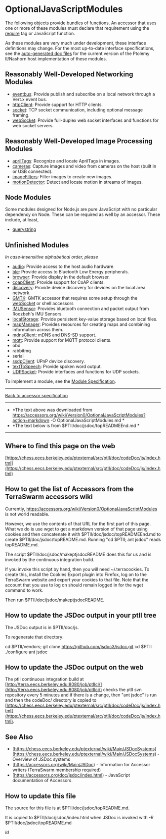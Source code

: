 
# OptionalJavaScriptModules

The following objects provide bundles of functions. An accessor that uses one or more of these modules must declare that requirement using the [require][1] tag or JavaScript function. 

As these modules are very much under development, these interface definitions may change. For the most up-to-date interface specifications, see the [auto-generated doc files][2] for the current version of the Ptolemy II/Nashorn host implementation of these modules. 



## Reasonably Well-Developed Networking Modules

*   [eventbus][3]: Provide publish and subscribe on a local network through a Vert.x event bus. 
*   [httpClient][4]: Provide support for HTTP clients. 
*   [socket][5]: TCP socket communication, including optional message framing. 
*   [webSocket][6]: Provide full-duplex web socket interfaces and functions for web socket servers. 



## Reasonably Well-Developed Image Processing Modules

*   [aprilTags][7]: Recognize and locate AprilTags in images. 
*   [cameras][8]: Capture images and video from cameras on the host (built in or USB connected). 
*   [imageFilters][9]: Filter images to create new images. 
*   [motionDetector][10]: Detect and locate motion in streams of images. 



## Node Modules

Some modules designed for Node.js are pure JavaScript with no particular dependency on Node. These can be required as well by an accessor. These include, at least, 

*   [querystring][11] 



## Unfinished Modules

*In case-insensitive alphabetical order, please* 

*   [audio][12]: Provide access to the host audio hardware. 
*   [ble][13]: Provide access to Bluetooth Low Energy peripherals. 
*   [browser][14]: Provide display in the default browser. 
*   [coapClient][15]: Provide support for CoAP clients. 
*   [discovery][16]: Provide device discovery for devices on the local area network. 
*   [GMTK][17]: GMTK accessor that requires some setup through the [webSocket][6] or shell accessors 
*   [IMUSensor][18]: Provides bluetooth connection and packet output from Roozbeh's IMU Sensors. 
*   [localStorage][19]: Provide persistent key-value storage based on local files. 
*   [mapManager][20]: Provides resources for creating maps and combining information across them. 
*   [mdnsClient][21]: mDNS and DNS-SD support. 
*   [mqtt][22]: Provide support for MQTT protocol clients. 
*   obd 
*   rabbitmq 
*   serial 
*   [ssdpClient][23]: UPnP device discovery. 
*   [textToSpeech][24]: Provide spoken word output. 
*   [UDPSocket][25]: Provide interfaces and functions for UDP sockets. 

To implement a module, see the [Module Specification][26]. 



* * *

[Back to accessor specification][27]

 [1]: https://accessors.org/wiki/Version0/Require
 [2]: https://chess.eecs.berkeley.edu/ptexternal/src/ptII/doc/codeDoc/js/index.html
 [3]: https://accessors.org/wiki/Version0/Eventbus
 [4]: https://accessors.org/wiki/Version0/HttpClient
 [5]: https://accessors.org/wiki/Version0/Socket
 [6]: https://accessors.org/wiki/Version0/WebSocket
 [7]: https://accessors.org/wiki/Version0/AprilTags
 [8]: https://accessors.org/wiki/Version0/Cameras
 [9]: https://accessors.org/wiki/Version0/ImageFilters
 [10]: https://accessors.org/wiki/Version0/MotionDetector
 [11]: https://nodejs.org/api/querystring.html
 [12]: https://accessors.org/wiki/Version0/Audio
 [13]: https://accessors.org/wiki/Version0/Ble
 [14]: https://accessors.org/wiki/Version0/Browser
 [15]: https://accessors.org/wiki/Version0/CoapClient
 [16]: https://accessors.org/wiki/Version0/Discovery
 [17]: https://accessors.org/wiki/Version0/GMTK
 [18]: https://accessors.org/wiki/Version0/IMUSensor
 [19]: https://accessors.org/wiki/Version0/LocalStorage
 [20]: https://accessors.org/wiki/Version0/MapManager?action=edit
 [21]: https://accessors.org/wiki/Version0/MdnsClient?action=edit
 [22]: https://accessors.org/wiki/Version0/Mqtt
 [23]: https://accessors.org/wiki/Version0/SsdpClient
 [24]: https://accessors.org/wiki/Version0/TextToSpeech
 [25]: https://accessors.org/wiki/Version0/UDPSocket
 [26]: https://accessors.org/wiki/Version0/ModuleSpecification
 [27]: https://accessors.org/wiki/Version1/AccessorSpecification

* * *

* *The text above was downloaded from https://accessors.org/wiki/Version0/OptionalJavaScriptModules?action=markdown -O OptionalJavaScriptModules.md *
* *The text below is from $PTII/doc/jsdoc/topREADMEEnd.md *

* * *

Where to find this page on the web
----------------------------------
[https://chess.eecs.berkeley.edu/ptexternal/src/ptII/doc/codeDoc/js/index.html](https://chess.eecs.berkeley.edu/ptexternal/src/ptII/doc/codeDoc/js/index.html)

How to get the list of Accessors from the TerraSwarm accessors wiki
-------------------------------------------------------------------
Currently, https://accessors.org/wiki/Version0/OptionalJavaScriptModules is not world readable.

However, we use the contents of that URL for the first part of this page.  What we do is use wget to get a markdown version of that page using cookies and then concatenate it with $PTII/doc/jsdoc/topREADMEEnd.md to create $PTII/doc/jsdoc/topREADME.md.  Running "cd $PTII; ant jsdoc" reads topREADME.md.

The script $PTII/doc/jsdoc/makeptjsdocREADME does this for us and is invoked by the continuous integration build.

If you invoke this script by hand, then you will need ~/.terracookies.  To create this, install the Cookies Export plugin into Firefox, log on to the TerraSwarm website and export your cookies to that file.  Note that the account that you use to log on should remain logged in for the wget command to work.

Then run $PTII/doc/jsdoc/makeptjsdocREADME.


How to update the JSDoc output in your ptII tree
------------------------------------------------

The JSDoc output is in $PTII/doc/js.

To regenerate that directory:

cd $PTII/vendors; git clone https://github.com/jsdoc3/jsdoc.git
cd $PTII
./configure
ant jsdoc

How to update the JSDoc output on the web
-----------------------------------------
The ptII continuous integration build at [http://terra.eecs.berkeley.edu:8080/job/ptIIci/](http://terra.eecs.berkeley.edu:8080/job/ptIIci/) checks the ptII svn repository every 5 minutes and if there is a change, then "ant jsdoc" is run and then the codeDoc/ directory is copied to [https://chess.eecs.berkeley.edu/ptexternal/src/ptII/doc/codeDoc/js/index.html](https://chess.eecs.berkeley.edu/ptexternal/src/ptII/doc/codeDoc/js/index.html).

See Also
--------
* [https://chess.eecs.berkeley.edu/ptexternal/wiki/Main/JSDocSystems](https://chess.eecs.berkeley.edu/ptexternal/wiki/Main/JSDocSystems) - Overview of JSDoc systems
* [https://accessors.org/wiki/Main/JSDoc) - Information for Accessor writers (TerraSwarm membership required)
* [https://accessors.org/doc/jsdoc/index.html) - JavaScript documentation of Accessors.

How to update this file
-----------------------
The source for this file is at $PTII/doc/jsdoc/topREADME.md.

It is copied to $PTII/doc/jsdoc/index.html when JSDoc is invoked with -R $PTII/doc/jsdoc/topREADME.md

$Id$

